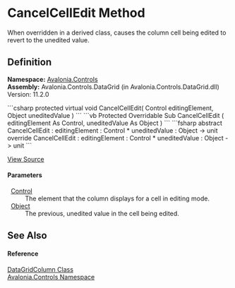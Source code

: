 # CancelCellEdit Method


When overridden in a derived class, causes the column cell being edited to revert to the unedited value.



## Definition
**Namespace:** <a href="N_Avalonia_Controls">Avalonia.Controls</a>  
**Assembly:** Avalonia.Controls.DataGrid (in Avalonia.Controls.DataGrid.dll) Version: 11.2.0

<Tabs groupId="api-code-preview">
<TabItem value="csharp" label="C#">
```csharp
protected virtual void CancelCellEdit(
	Control editingElement,
	Object uneditedValue
)
```
</TabItem>
<TabItem value="vb" label="VB">
```vb
Protected Overridable Sub CancelCellEdit ( 
	editingElement As Control,
	uneditedValue As Object
)
```
</TabItem>
<TabItem value="fsharp" label="F#">
```fsharp
abstract CancelCellEdit : 
        editingElement : Control * 
        uneditedValue : Object -> unit 
override CancelCellEdit : 
        editingElement : Control * 
        uneditedValue : Object -> unit 
```
</TabItem>
</Tabs>



<a href="https://github.com/AvaloniaUI/Avalonia/tree/master/src/Avalonia.Controls.DataGrid/DataGridColumn.cs#L733" title="View the source code">View Source</a>



#### Parameters
<dl><dt>  <a href="T_Avalonia_Controls_Control">Control</a></dt><dd>The element that the column displays for a cell in editing mode.</dd><dt>  <a href="https://learn.microsoft.com/dotnet/api/system.object" target="_blank" rel="noopener noreferrer">Object</a></dt><dd>The previous, unedited value in the cell being edited.</dd></dl>

## See Also


#### Reference
<a href="T_Avalonia_Controls_DataGridColumn">DataGridColumn Class</a>  
<a href="N_Avalonia_Controls">Avalonia.Controls Namespace</a>  

